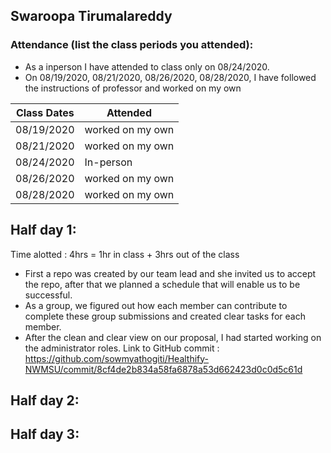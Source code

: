 ## Swaroopa Tirumalareddy
### Attendance (list the class periods you attended):
- As a inperson I have attended to class only on 08/24/2020.
- On 08/19/2020, 08/21/2020, 08/26/2020, 08/28/2020, I have followed the instructions of professor and worked on my own 

| Class Dates | Attended |
|----------|-------------|
| 08/19/2020 | worked on my own |
| 08/21/2020 | worked on my own |
| 08/24/2020 | In-person |
| 08/26/2020 | worked on my own |
| 08/28/2020 | worked on my own |

## Half day 1:

Time alotted : 4hrs = 1hr in class + 3hrs out of the class
- First a repo was created by our team lead and she invited us to accept the repo, after that we planned a schedule that will enable us to be successful.
- As a group, we figured out how each member can contribute to complete these group submissions and created clear tasks for each member. 
- After the clean and clear view on our proposal, I had started working on the administrator roles.
Link to GitHub commit : https://github.com/sowmyathogiti/Healthify-NWMSU/commit/8cf4de2b834a58fa6878a53d662423d0c0d5c61d


## Half day 2: 

## Half day 3:
